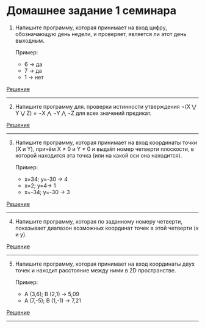 # Домашнее задание 1 семинара
1. Напишите программу, которая принимает на вход цифру, обозначающую день недели, и проверяет, является ли этот день выходным.

    Пример:

    - 6 -> да
    - 7 -> да
    - 1 -> нет

  [Решение](https://github.com/donabilardo/python_gb/tree/master/lesson1/homework/task1 "Перейти к решению задачи")

***


2. Напишите программу для. проверки истинности утверждения ¬(X ⋁ Y ⋁ Z) = ¬X ⋀ ¬Y ⋀ ¬Z для всех значений предикат.

  [Решение](https://github.com/donabilardo/python_gb/tree/lesson1/lesson1/homework/task2 "Перейти к решению задачи")

  ***

3. Напишите программу, которая принимает на вход координаты точки (X и Y), причём X ≠ 0 и Y ≠ 0 и выдаёт номер четверти плоскости, в которой находится эта точка (или на какой оси она находится).

    Пример:

    - x=34; y=-30 -> 4
    - x=2; y=4-> 1
    - x=-34; y=-30 -> 3

  [Решение](# "Перейти к решению задачи")

  ***

4. Напишите программу, которая по заданному номеру четверти, показывает диапазон возможных координат точек в этой четверти (x и y).

  [Решение](# "Перейти к решению задачи")

  ***

5. Напишите программу, которая принимает на вход координаты двух точек и находит расстояние между ними в 2D пространстве.

    Пример:

    - A (3,6); B (2,1) -> 5,09
    - A (7,-5); B (1,-1) -> 7,21

  [Решение](# "Перейти к решению задачи")

  ***